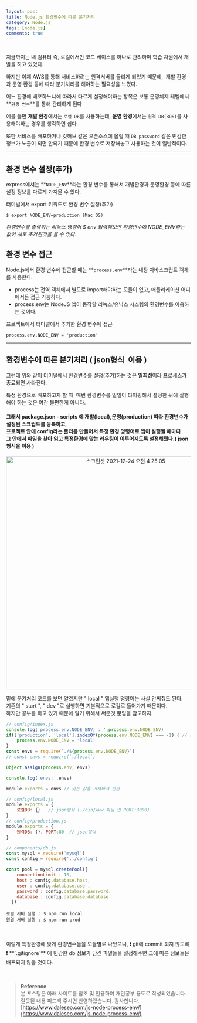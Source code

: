 ```yaml
---
layout: post
title: Node.js 환경변수에 따른 분기처리
category: Node.js
tags: [node.js]
comments: true
---
```

<br>
지금까지는 내 컴퓨터 즉, 로컬에서만 코드 베이스를 하나로 관리하며 학습 차원에서 개발을 하고 있었다. 

하지만 이제 AWS를 통해 서비스하려는 원격서버를 돌리게 되었기 때문에,  개발 환경과 운영 환경 등에 따라 분기처리를 해야하는 필요성을 느꼈다. 

어느 환경에 배포하느냐에 따라서 다르게 설정해야하는 항목은 보통 운영체제 레벨에서 **`환경 변수`**를 통해 관리하게 된다

예를 들면 **개발 환경**에서는 `로컬 DB`를 사용하는데, **운영 환경**에서는 `원격 DB(RDS)`를 사용해야하는 경우를 생각하면 쉽다.

또한 서비스를 배포하거나 깃허브 같은 오픈소스에 올릴 때 `DB password` 같은 민감한 정보가 노출이 되면 안되기 때문에 환경 변수로 저장해놓고 사용하는 것이 일반적이다.

---

## 환경 변수 설정(추가)

express에서는 **`NODE_ENV`**라는 환경 변수를 통해서 개발환경과 운영환경 등에 따른 설정 정보를 다르게 가져올 수 있다.

터미널에서 export 키워드로 환경 변수 설정(추가)
```shell
$ export NODE_ENV=production (Mac OS)
```

_환경변수를 출력하는 리눅스 명령어 $ env 입력해보면 환경변수에 NODE\_ENV라는 값이 새로 추가된것을 볼 수 있다._ 

## 환경 변수 접근

Node.js에서 환경 변수에 접근할 때는 **`process.env`**라는 내장 자바스크립트 객체를 사용한다.

- process는 전역 객체에서 별도로 import해야하는 모듈이 없고, 애플리케이션 어디에서든 접근 가능하다.
- process.env는 NodeJS 앱이 동작할 리눅스/유닉스 시스템의 환경변수를 이용하는 것이다.

프로젝트에서 터미널에서 추가한 환경 변수에 접근
```shell
process.env.NODE_ENV = 'production'
```

---

## 환경변수에 따른 분기처리 ( json형식  이용 )

그런데 위와 같이 터미널에서 환경변수를 설정(추가)하는 것은 **일회성**이라 프로세스가 종료되면 사라진다.

특정 환경으로 배포하고자 할 때  매번 환경변수를 일일이 타이핑해서 설정한 뒤에 실행해야 하는 것은 여간 불편한게 아니다.

#### 그래서 package.json - scripts 에 개발(local),운영(production) 따라 환경변수가 설정된 스크립트를 등록하고,<br>프로젝트 안에 config라는 폴더를 만들어서 특정 환경 명령어로 앱이 실행될 때마다<br>그 안에서 파일을 찾아 읽고 특정환경에 맞는 라우팅이 이루어지도록 설정해줬다.( json형식을 이용 )

<p align="center"><img width="636" alt="스크린샷 2021-12-24 오전 4 25 05" src="https://user-images.githubusercontent.com/76654131/147284026-4877b3a7-3182-4a42-8b4d-a2e4f7648c15.png"></p>

밑에 분기처리 코드를 보면 알겠지만 " local " 앱실행 명령어는 사실 안써줘도 된다.   
기존의 " start ", " dev "로 실행하면 기본적으로 로컬로 들어가기 때문이다.   
하지만 공부를 하고 있기 때문에 알기 위해서 써준것 뿐임을 참고하자.

```javascript
// config/index.js
console.log('process.env.NODE_ENV) : ',process.env.NODE_ENV)
if(['production', 'local'].indexOf(process.env.NODE_ENV) === -1) { // 분기처리 (local, prod)
    process.env.NODE_ENV = 'local'
}
const envs = require(`./${process.env.NODE_ENV}`)
// const envs = require(`./local`)

Object.assign(process.env, envs)

console.log('envs:',envs)

module.exports = envs // 맞는 값을 가져와서 반환

// config/local.js
module.exports = {
    로컬DB: {}   // json형식 (./bin/www 파일 안 PORT:3000)
}
// config/production.js
module.exports = {
    원격DB: {}, PORT:80  // json형식
}

// components/db.js
const mysql = require('mysql')
const config = require('../config')

const pool = mysql.createPool({
    connectionLimit : 10,
    host : config.database.host,
    user : config.database.user,
    password : config.database.password,
    database : config.database.database
  })
```

```shell
로컬 서버 실행 : $ npm run local
원결 서버 실행 : $ npm run prod
```
<br>
<br> 
이렇게 특정환경에 맞게 환경변수들을 모듈별로 나눴으니, ❗️ git에 commit 되지 않도록 ❗️    
**`.gitignore`** 에 민감한 db 정보가 담긴 파일들을 설정해주면 그에 따른 정보들은 배포되지 않을 것이다.


<br>
<br>
<br>

>**Reference**   
본 포스팅은 아래 사이트를 참조 및 인용하여 개인공부 용도로 작성되었습니다.   
잘못된 내용 피드백 주시면 반영하겠습니다. 감사합니다.   
[https://www.daleseo.com/js-node-process-env/](https://www.daleseo.com/js-node-process-env/)
